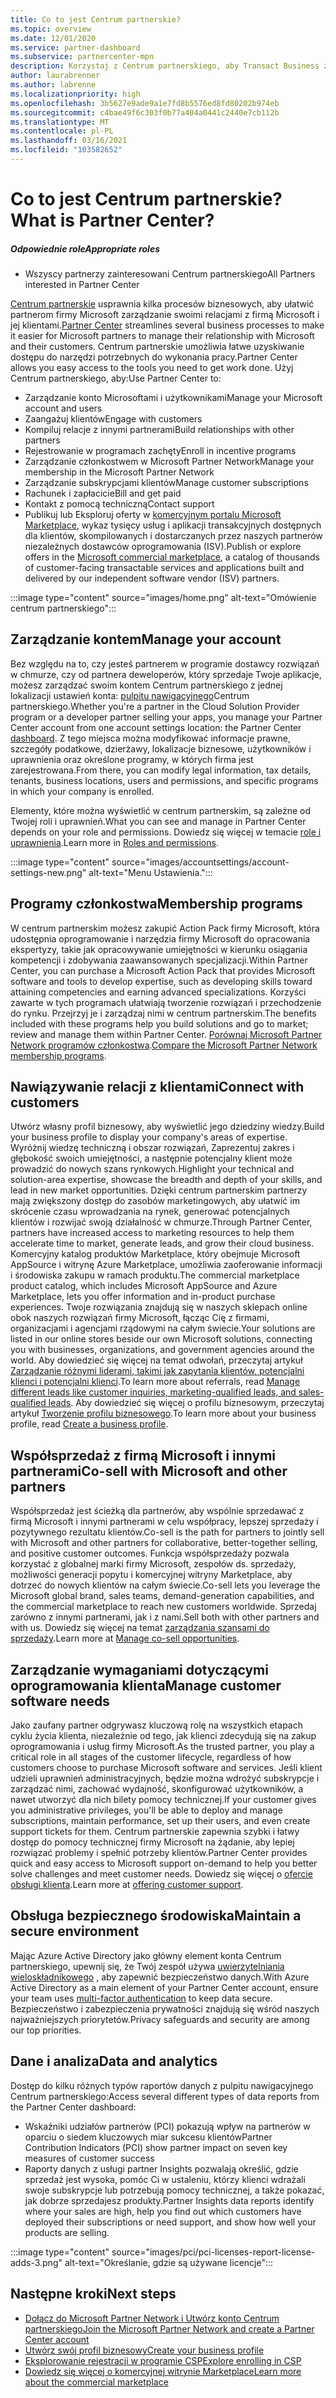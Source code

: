 ```yaml
---
title: Co to jest Centrum partnerskie?
ms.topic: overview
ms.date: 12/01/2020
ms.service: partner-dashboard
ms.subservice: partnercenter-mpn
description: Korzystaj z Centrum partnerskiego, aby Transact Business z firmą Microsoft i klientami
author: laurabrenner
ms.author: labrenne
ms.localizationpriority: high
ms.openlocfilehash: 3b5627e9ade9a1e7fd8b5576ed8fd80202b974eb
ms.sourcegitcommit: c4bae49f6c303f0b77a404a0441c2440e7cb112b
ms.translationtype: MT
ms.contentlocale: pl-PL
ms.lasthandoff: 03/16/2021
ms.locfileid: "103582652"
---
```

# <a name="what-is-partner-center"></a><span data-ttu-id="8b8e4-103">Co to jest Centrum partnerskie?</span><span class="sxs-lookup"><span data-stu-id="8b8e4-103">What is Partner Center?</span></span>

##### <a name="appropriate-roles"></a><span data-ttu-id="8b8e4-104">Odpowiednie role</span><span class="sxs-lookup"><span data-stu-id="8b8e4-104">Appropriate roles</span></span>

- <span data-ttu-id="8b8e4-105">Wszyscy partnerzy zainteresowani Centrum partnerskiego</span><span class="sxs-lookup"><span data-stu-id="8b8e4-105">All Partners interested in Partner Center</span></span>

<span data-ttu-id="8b8e4-106">[Centrum partnerskie](https://partner.microsoft.com/dashboard/home) usprawnia kilka procesów biznesowych, aby ułatwić partnerom firmy Microsoft zarządzanie swoimi relacjami z firmą Microsoft i jej klientami.</span><span class="sxs-lookup"><span data-stu-id="8b8e4-106">[Partner Center](https://partner.microsoft.com/dashboard/home) streamlines several business processes to make it easier for Microsoft partners to manage their relationship with Microsoft and their customers.</span></span> <span data-ttu-id="8b8e4-107">Centrum partnerskie umożliwia łatwe uzyskiwanie dostępu do narzędzi potrzebnych do wykonania pracy.</span><span class="sxs-lookup"><span data-stu-id="8b8e4-107">Partner Center allows you easy access to the tools you need to get work done.</span></span> <span data-ttu-id="8b8e4-108">Użyj Centrum partnerskiego, aby:</span><span class="sxs-lookup"><span data-stu-id="8b8e4-108">Use Partner Center to:</span></span>

- <span data-ttu-id="8b8e4-109">Zarządzanie konto Microsoftami i użytkownikami</span><span class="sxs-lookup"><span data-stu-id="8b8e4-109">Manage your Microsoft account and users</span></span>
- <span data-ttu-id="8b8e4-110">Zaangażuj klientów</span><span class="sxs-lookup"><span data-stu-id="8b8e4-110">Engage with customers</span></span>
- <span data-ttu-id="8b8e4-111">Kompiluj relacje z innymi partnerami</span><span class="sxs-lookup"><span data-stu-id="8b8e4-111">Build relationships with other partners</span></span>
- <span data-ttu-id="8b8e4-112">Rejestrowanie w programach zachęty</span><span class="sxs-lookup"><span data-stu-id="8b8e4-112">Enroll in incentive programs</span></span>
- <span data-ttu-id="8b8e4-113">Zarządzanie członkostwem w Microsoft Partner Network</span><span class="sxs-lookup"><span data-stu-id="8b8e4-113">Manage your membership in the Microsoft Partner Network</span></span>
- <span data-ttu-id="8b8e4-114">Zarządzanie subskrypcjami klientów</span><span class="sxs-lookup"><span data-stu-id="8b8e4-114">Manage customer subscriptions</span></span>
- <span data-ttu-id="8b8e4-115">Rachunek i zapłacicie</span><span class="sxs-lookup"><span data-stu-id="8b8e4-115">Bill and get paid</span></span>
- <span data-ttu-id="8b8e4-116">Kontakt z pomocą techniczną</span><span class="sxs-lookup"><span data-stu-id="8b8e4-116">Contact support</span></span>
- <span data-ttu-id="8b8e4-117">Publikuj lub Eksploruj oferty w [komercyjnym portalu Microsoft Marketplace](/azure/marketplace), wykaz tysięcy usług i aplikacji transakcyjnych dostępnych dla klientów, skompilowanych i dostarczanych przez naszych partnerów niezależnych dostawców oprogramowania (ISV).</span><span class="sxs-lookup"><span data-stu-id="8b8e4-117">Publish or explore offers in the [Microsoft commercial marketplace](/azure/marketplace), a catalog of thousands of customer-facing transactable services and applications built and delivered by our independent software vendor (ISV) partners.</span></span>

:::image type="content" source="images/home.png" alt-text="Omówienie centrum partnerskiego":::

## <a name="manage-your-account"></a><span data-ttu-id="8b8e4-119">Zarządzanie kontem</span><span class="sxs-lookup"><span data-stu-id="8b8e4-119">Manage your account</span></span>

<span data-ttu-id="8b8e4-120">Bez względu na to, czy jesteś partnerem w programie dostawcy rozwiązań w chmurze, czy od partnera deweloperów, który sprzedaje Twoje aplikacje, możesz zarządzać swoim kontem Centrum partnerskiego z jednej lokalizacji ustawień konta: [pulpitu nawigacyjnego](https://partner.microsoft.com/dashboard/home)Centrum partnerskiego.</span><span class="sxs-lookup"><span data-stu-id="8b8e4-120">Whether you're a partner in the Cloud Solution Provider program or a developer partner selling your apps, you manage your Partner Center account from one account settings location: the Partner Center [dashboard](https://partner.microsoft.com/dashboard/home).</span></span> <span data-ttu-id="8b8e4-121">Z tego miejsca można modyfikować informacje prawne, szczegóły podatkowe, dzierżawy, lokalizacje biznesowe, użytkowników i uprawnienia oraz określone programy, w których firma jest zarejestrowana.</span><span class="sxs-lookup"><span data-stu-id="8b8e4-121">From there, you can modify legal information, tax details, tenants, business locations, users and permissions, and specific programs in which your company is enrolled.</span></span>

<span data-ttu-id="8b8e4-122">Elementy, które można wyświetlić w centrum partnerskim, są zależne od Twojej roli i uprawnień.</span><span class="sxs-lookup"><span data-stu-id="8b8e4-122">What you can see and manage in Partner Center depends on your role and permissions.</span></span> <span data-ttu-id="8b8e4-123">Dowiedz się więcej w temacie [role i uprawnienia](permissions-overview.md).</span><span class="sxs-lookup"><span data-stu-id="8b8e4-123">Learn more in [Roles and permissions](permissions-overview.md).</span></span>

:::image type="content" source="images/accountsettings/account-settings-new.png" alt-text="Menu Ustawienia.":::

## <a name="membership-programs"></a><span data-ttu-id="8b8e4-125">Programy członkostwa</span><span class="sxs-lookup"><span data-stu-id="8b8e4-125">Membership programs</span></span>

<span data-ttu-id="8b8e4-126">W centrum partnerskim możesz zakupić Action Pack firmy Microsoft, która udostępnia oprogramowanie i narzędzia firmy Microsoft do opracowania ekspertyzy, takie jak opracowywanie umiejętności w kierunku osiągania kompetencji i zdobywania zaawansowanych specjalizacji.</span><span class="sxs-lookup"><span data-stu-id="8b8e4-126">Within Partner Center, you can purchase a Microsoft Action Pack that provides Microsoft software and tools to develop expertise, such as developing skills toward attaining competencies and earning advanced specializations.</span></span> <span data-ttu-id="8b8e4-127">Korzyści zawarte w tych programach ułatwiają tworzenie rozwiązań i przechodzenie do rynku. Przejrzyj je i zarządzaj nimi w centrum partnerskim.</span><span class="sxs-lookup"><span data-stu-id="8b8e4-127">The benefits included with these programs help you build solutions and go to market; review and manage them within Partner Center.</span></span> <span data-ttu-id="8b8e4-128">[Porównaj Microsoft Partner Network programów członkostwa](https://partner.microsoft.com/membership/compare-offers).</span><span class="sxs-lookup"><span data-stu-id="8b8e4-128">[Compare the Microsoft Partner Network membership programs](https://partner.microsoft.com/membership/compare-offers).</span></span>

## <a name="connect-with-customers"></a><span data-ttu-id="8b8e4-129">Nawiązywanie relacji z klientami</span><span class="sxs-lookup"><span data-stu-id="8b8e4-129">Connect with customers</span></span>

<span data-ttu-id="8b8e4-130">Utwórz własny profil biznesowy, aby wyświetlić jego dziedziny wiedzy.</span><span class="sxs-lookup"><span data-stu-id="8b8e4-130">Build your business profile to display your company's areas of expertise.</span></span> <span data-ttu-id="8b8e4-131">Wyróżnij wiedzę techniczną i obszar rozwiązań, Zaprezentuj zakres i głębokość swoich umiejętności, a następnie potencjalny klient może prowadzić do nowych szans rynkowych.</span><span class="sxs-lookup"><span data-stu-id="8b8e4-131">Highlight your technical and solution-area expertise, showcase the breadth and depth of your skills, and lead in new market opportunities.</span></span> <span data-ttu-id="8b8e4-132">Dzięki centrum partnerskim partnerzy mają zwiększony dostęp do zasobów marketingowych, aby ułatwić im skrócenie czasu wprowadzania na rynek, generować potencjalnych klientów i rozwijać swoją działalność w chmurze.</span><span class="sxs-lookup"><span data-stu-id="8b8e4-132">Through Partner Center, partners have increased access to marketing resources to help them accelerate time to market, generate leads, and grow their cloud business.</span></span> <span data-ttu-id="8b8e4-133">Komercyjny katalog produktów Marketplace, który obejmuje Microsoft AppSource i witrynę Azure Marketplace, umożliwia zaoferowanie informacji i środowiska zakupu w ramach produktu.</span><span class="sxs-lookup"><span data-stu-id="8b8e4-133">The commercial marketplace product catalog, which includes Microsoft AppSource and Azure Marketplace, lets you offer information and in-product purchase experiences.</span></span> <span data-ttu-id="8b8e4-134">Twoje rozwiązania znajdują się w naszych sklepach online obok naszych rozwiązań firmy Microsoft, łącząc Cię z firmami, organizacjami i agencjami rządowymi na całym świecie.</span><span class="sxs-lookup"><span data-stu-id="8b8e4-134">Your solutions are listed in our online stores beside our own Microsoft solutions, connecting you with businesses, organizations, and government agencies around the world.</span></span> <span data-ttu-id="8b8e4-135">Aby dowiedzieć się więcej na temat odwołań, przeczytaj artykuł [Zarządzanie różnymi liderami, takimi jak zapytania klientów, potencjalni klienci i potencjalni klienci](manage-leads.md).</span><span class="sxs-lookup"><span data-stu-id="8b8e4-135">To learn more about referrals, read [Manage different leads like customer inquiries, marketing-qualified leads, and sales-qualified leads](manage-leads.md).</span></span> <span data-ttu-id="8b8e4-136">Aby dowiedzieć się więcej o profilu biznesowym, przeczytaj artykuł [Tworzenie profilu biznesowego](create-a-marketing-profile.md).</span><span class="sxs-lookup"><span data-stu-id="8b8e4-136">To learn more about your business profile, read [Create a business profile](create-a-marketing-profile.md).</span></span>

## <a name="co-sell-with-microsoft-and-other-partners"></a><span data-ttu-id="8b8e4-137">Współsprzedaż z firmą Microsoft i innymi partnerami</span><span class="sxs-lookup"><span data-stu-id="8b8e4-137">Co-sell with Microsoft and other partners</span></span>

<span data-ttu-id="8b8e4-138">Współsprzedaż jest ścieżką dla partnerów, aby wspólnie sprzedawać z firmą Microsoft i innymi partnerami w celu współpracy, lepszej sprzedaży i pozytywnego rezultatu klientów.</span><span class="sxs-lookup"><span data-stu-id="8b8e4-138">Co-sell is the path for partners to jointly sell with Microsoft and other partners for collaborative, better-together selling, and positive customer outcomes.</span></span> <span data-ttu-id="8b8e4-139">Funkcja współsprzedaży pozwala korzystać z globalnej marki firmy Microsoft, zespołów ds. sprzedaży, możliwości generacji popytu i komercyjnej witryny Marketplace, aby dotrzeć do nowych klientów na całym świecie.</span><span class="sxs-lookup"><span data-stu-id="8b8e4-139">Co-sell lets you leverage the Microsoft global brand, sales teams, demand-generation capabilities, and the commercial marketplace to reach new customers worldwide.</span></span> <span data-ttu-id="8b8e4-140">Sprzedaj zarówno z innymi partnerami, jak i z nami.</span><span class="sxs-lookup"><span data-stu-id="8b8e4-140">Sell both with other partners and with us.</span></span> <span data-ttu-id="8b8e4-141">Dowiedz się więcej na temat [zarządzania szansami do sprzedaży](manage-co-sell-opportunities.md).</span><span class="sxs-lookup"><span data-stu-id="8b8e4-141">Learn more at [Manage co-sell opportunities](manage-co-sell-opportunities.md).</span></span>

## <a name="manage-customer-software-needs"></a><span data-ttu-id="8b8e4-142">Zarządzanie wymaganiami dotyczącymi oprogramowania klienta</span><span class="sxs-lookup"><span data-stu-id="8b8e4-142">Manage customer software needs</span></span>

<span data-ttu-id="8b8e4-143">Jako zaufany partner odgrywasz kluczową rolę na wszystkich etapach cyklu życia klienta, niezależnie od tego, jak klienci zdecydują się na zakup oprogramowania i usług firmy Microsoft.</span><span class="sxs-lookup"><span data-stu-id="8b8e4-143">As the trusted partner, you play a critical role in all stages of the customer lifecycle, regardless of how customers choose to purchase Microsoft software and services.</span></span> <span data-ttu-id="8b8e4-144">Jeśli klient udzieli uprawnień administracyjnych, będzie można wdrożyć subskrypcje i zarządzać nimi, zachować wydajność, skonfigurować użytkowników, a nawet utworzyć dla nich bilety pomocy technicznej.</span><span class="sxs-lookup"><span data-stu-id="8b8e4-144">If your customer gives you administrative privileges, you'll be able to deploy and manage subscriptions, maintain performance, set up their users, and even create support tickets for them.</span></span> <span data-ttu-id="8b8e4-145">Centrum partnerskie zapewnia szybki i łatwy dostęp do pomocy technicznej firmy Microsoft na żądanie, aby lepiej rozwiązać problemy i spełnić potrzeby klientów.</span><span class="sxs-lookup"><span data-stu-id="8b8e4-145">Partner Center provides quick and easy access to Microsoft support on-demand to help you better solve challenges and meet customer needs.</span></span> <span data-ttu-id="8b8e4-146">Dowiedz się więcej o [ofercie obsługi klienta](customer-support.md).</span><span class="sxs-lookup"><span data-stu-id="8b8e4-146">Learn more at [offering customer support](customer-support.md).</span></span>

## <a name="maintain-a-secure-environment"></a><span data-ttu-id="8b8e4-147">Obsługa bezpiecznego środowiska</span><span class="sxs-lookup"><span data-stu-id="8b8e4-147">Maintain a secure environment</span></span>

<span data-ttu-id="8b8e4-148">Mając Azure Active Directory jako główny element konta Centrum partnerskiego, upewnij się, że Twój zespół używa [uwierzytelniania wieloskładnikowego](partner-security-requirements-mandating-mfa.md) , aby zapewnić bezpieczeństwo danych.</span><span class="sxs-lookup"><span data-stu-id="8b8e4-148">With Azure Active Directory as a main element of your Partner Center account, ensure your team uses [multi-factor authentication](partner-security-requirements-mandating-mfa.md) to keep data secure.</span></span> <span data-ttu-id="8b8e4-149">Bezpieczeństwo i zabezpieczenia prywatności znajdują się wśród naszych najważniejszych priorytetów.</span><span class="sxs-lookup"><span data-stu-id="8b8e4-149">Privacy safeguards and security are among our top priorities.</span></span>

## <a name="data-and-analytics"></a><span data-ttu-id="8b8e4-150">Dane i analiza</span><span class="sxs-lookup"><span data-stu-id="8b8e4-150">Data and analytics</span></span>

<span data-ttu-id="8b8e4-151">Dostęp do kilku różnych typów raportów danych z pulpitu nawigacyjnego Centrum partnerskiego:</span><span class="sxs-lookup"><span data-stu-id="8b8e4-151">Access several different types of data reports from the Partner Center dashboard:</span></span>

- <span data-ttu-id="8b8e4-152">Wskaźniki udziałów partnerów (PCI) pokazują wpływ na partnerów w oparciu o siedem kluczowych miar sukcesu klientów</span><span class="sxs-lookup"><span data-stu-id="8b8e4-152">Partner Contribution Indicators (PCI) show partner impact on seven key measures of customer success</span></span>
- <span data-ttu-id="8b8e4-153">Raporty danych z usługi partner Insights pozwalają określić, gdzie sprzedaż jest wysoka, pomóc Ci w ustaleniu, którzy klienci wdrażali swoje subskrypcje lub potrzebują pomocy technicznej, a także pokazać, jak dobrze sprzedajesz produkty.</span><span class="sxs-lookup"><span data-stu-id="8b8e4-153">Partner Insights data reports identify where your sales are high, help you find out which customers have deployed their subscriptions or need support, and show how well your products are selling.</span></span>

:::image type="content" source="images/pci/pci-licenses-report-license-adds-3.png" alt-text="Określanie, gdzie są używane licencje":::

## <a name="next-steps"></a><span data-ttu-id="8b8e4-155">Następne kroki</span><span class="sxs-lookup"><span data-stu-id="8b8e4-155">Next steps</span></span>

- [<span data-ttu-id="8b8e4-156">Dołącz do Microsoft Partner Network i Utwórz konto Centrum partnerskiego</span><span class="sxs-lookup"><span data-stu-id="8b8e4-156">Join the Microsoft Partner Network and create a Partner Center account</span></span>](mpn-create-a-partner-center-account.md)
- [<span data-ttu-id="8b8e4-157">Utwórz swój profil biznesowy</span><span class="sxs-lookup"><span data-stu-id="8b8e4-157">Create your business profile</span></span>](create-a-marketing-profile.md)
- [<span data-ttu-id="8b8e4-158">Eksplorowanie rejestracji w programie CSP</span><span class="sxs-lookup"><span data-stu-id="8b8e4-158">Explore enrolling in CSP</span></span>](csp-overview.md)
- [<span data-ttu-id="8b8e4-159">Dowiedz się więcej o komercyjnej witrynie Marketplace</span><span class="sxs-lookup"><span data-stu-id="8b8e4-159">Learn more about the commercial marketplace</span></span>](csp-commercial-marketplace-overview.md)
